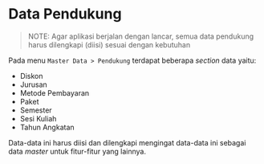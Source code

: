 # Data Pendukung

> NOTE: Agar aplikasi berjalan dengan lancar, semua data pendukung harus dilengkapi (diisi) sesuai dengan kebutuhan 

Pada menu `Master Data > Pendukung` terdapat beberapa *section* data yaitu: 
- Diskon
- Jurusan
- Metode Pembayaran
- Paket
- Semester
- Sesi Kuliah
- Tahun Angkatan

Data-data ini harus diisi dan dilengkapi mengingat data-data ini sebagai data *master* untuk fitur-fitur yang lainnya. 